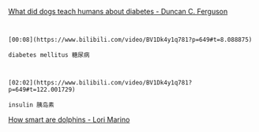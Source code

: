 [What did dogs teach humans about diabetes - Duncan C. Ferguson](https://www.bilibili.com/video/BV1Dk4y1q781?p=649)

```ad-note


[00:08](https://www.bilibili.com/video/BV1Dk4y1q781?p=649#t=8.088875)

diabetes mellitus 糖尿病

```

```ad-note


[02:02](https://www.bilibili.com/video/BV1Dk4y1q781?p=649#t=122.001729)

insulin 胰岛素

```

[How smart are dolphins - Lori Marino](https://www.bilibili.com/video/BV1Dk4y1q781?p=650)

```ad-note



```